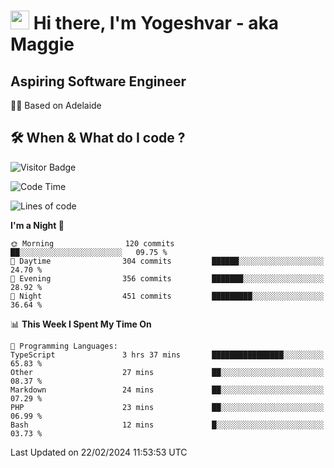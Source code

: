 <h1><img src="https://emojis.slackmojis.com/emojis/images/1531849430/4246/blob-sunglasses.gif?1531849430" width="30"/> Hi there, I'm Yogeshvar - aka Maggie</h1>

## Aspiring Software Engineer
🏂🏻  Based on Adelaide 

## 🛠 When & What do I code ?  

![Visitor Badge](https://visitor-badge.feriirawann.repl.co?username=yogeshvar&repo=yogeshvar&label=Visitors&style=plastic&color=%23457BFF&contentType=svg)

<!--START_SECTION:waka-->
![Code Time](http://img.shields.io/badge/Code%20Time-2%2C702%20hrs%2034%20mins-blue)

![Lines of code](https://img.shields.io/badge/From%20Hello%20World%20I%27ve%20Written-4.1%20million%20lines%20of%20code-blue)

**I'm a Night 🦉** 

```text
🌞 Morning                120 commits         ██░░░░░░░░░░░░░░░░░░░░░░░   09.75 % 
🌆 Daytime                304 commits         ██████░░░░░░░░░░░░░░░░░░░   24.70 % 
🌃 Evening                356 commits         ███████░░░░░░░░░░░░░░░░░░   28.92 % 
🌙 Night                  451 commits         █████████░░░░░░░░░░░░░░░░   36.64 % 
```


📊 **This Week I Spent My Time On** 

```text
💬 Programming Languages: 
TypeScript               3 hrs 37 mins       ████████████████░░░░░░░░░   65.83 % 
Other                    27 mins             ██░░░░░░░░░░░░░░░░░░░░░░░   08.37 % 
Markdown                 24 mins             ██░░░░░░░░░░░░░░░░░░░░░░░   07.29 % 
PHP                      23 mins             ██░░░░░░░░░░░░░░░░░░░░░░░   06.99 % 
Bash                     12 mins             █░░░░░░░░░░░░░░░░░░░░░░░░   03.73 % 
```


 Last Updated on 22/02/2024 11:53:53 UTC
<!--END_SECTION:waka-->
